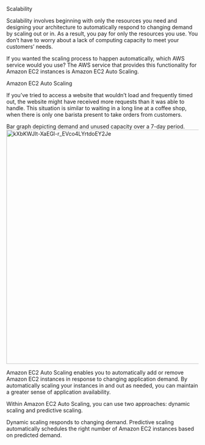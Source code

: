 Scalability

Scalability involves beginning with only the resources you need and designing your architecture to automatically respond to changing demand by scaling out or in. As a result, you pay for only the resources you use. 
You don’t have to worry about a lack of computing capacity to meet your customers’ needs.

If you wanted the scaling process to happen automatically, which AWS service would you use? The AWS service that provides this functionality for Amazon EC2 instances is Amazon EC2 Auto Scaling.

Amazon EC2 Auto Scaling

If you’ve tried to access a website that wouldn’t load and frequently timed out, the website might have received more requests than it was able to handle. 
This situation is similar to waiting in a long line at a coffee shop, when there is only one barista present to take orders from customers.

Bar graph depicting demand and unused capacity over a 7-day period.
<img width="613" alt="kXbKWJIt-XaEGl-r_EVco4LYrtdoEY2Je" src="https://github.com/pranjal779/important-notes/assets/50409572/49e2acaa-165b-465e-8900-6fc20caaf560">



Amazon EC2 Auto Scaling enables you to automatically add or remove Amazon EC2 instances in response to changing application demand. 
By automatically scaling your instances in and out as needed, you can maintain a greater sense of application availability.

Within Amazon EC2 Auto Scaling, you can use two approaches: dynamic scaling and predictive scaling.

Dynamic scaling responds to changing demand. 
Predictive scaling automatically schedules the right number of Amazon EC2 instances based on predicted demand.
